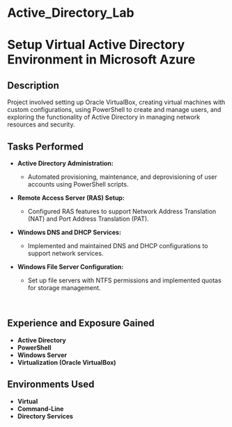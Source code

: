# Active_Directory_Lab
<h1>Setup Virtual Active Directory Environment in Microsoft Azure </h1>

<h2>Description</h2>
Project involved setting up Oracle VirtualBox, creating virtual machines with custom configurations, 
using PowerShell to create and manage users, and exploring the functionality of Active Directory in 
managing network resources and security.

## Tasks Performed

- **Active Directory Administration:**
  - Automated provisioning, maintenance, and deprovisioning of user accounts using PowerShell scripts.

- **Remote Access Server (RAS) Setup:**
  - Configured RAS features to support Network Address Translation (NAT) and Port Address Translation (PAT).

- **Windows DNS and DHCP Services:**
  - Implemented and maintained DNS and DHCP configurations to support network services.

- **Windows File Server Configuration:**
  - Set up file servers with NTFS permissions and implemented quotas for storage management.


<br/>


<h2>Experience and Exposure Gained</h2>

- <b>Active Directory</b> 
- <b>PowerShell</b>
- <b>Windows Server</b>
- <b>Virtualization (Oracle VirtualBox) </b> 

<h2>Environments Used </h2>

- <b> Virtual  </b> 
- <b> Command-Line </b>
- <b> Directory Services </b>


